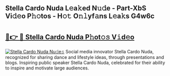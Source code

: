 ## Stella Cardo Nuda L𝚎a𝚔ed N𝚞𝚍e - Part-XbS Vi𝚍𝚎o P𝚑𝚘tos - H𝚘𝚝 O𝚗𝚕yf𝚊ns L𝚎a𝚔s G4w6c

# <h2><a href="http://kfe75q.oniu.top/?m=Stella+Cardo+Nuda">🔗👉 🔴 Stella Cardo Nuda P𝚑ot𝚘𝚜 V𝚒d𝚎o</a></h2>

[![Stella Cardo Nuda Nu𝚍e𝚜](https://i.imgur.com/0qMVB7G.gif)](http://kfe75q.oniu.top/?m=Stella+Cardo+Nuda)
Social media innovator Stella Cardo Nuda, recognized for sharing dance and lifestyle ideas, through presentations and blogs. Inspiring public speaker Stella Cardo Nuda, celebrated for their ability to inspire and motivate large audiences.  
